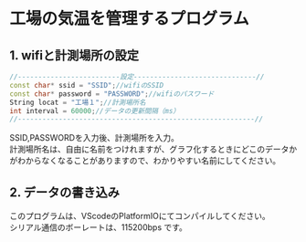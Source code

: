 # 工場の気温を管理するプログラム   

## 1.  wifiと計測場所の設定

```C++
//-------------------------設定------------------------------//
const char* ssid = "SSID";//wifiのSSID
const char* password = "PASSWORD";//wifiのパスワード
String locat = "工場１";//計測場所名
int interval = 60000;//データの更新間隔（ms）
//----------------------------------------------------------//
```  
SSID,PASSWORDを入力後、計測場所を入力。  
計測場所名は、自由に名前をつけれますが、グラフ化するときにどこのデータかがわからなくなることがありますので、わかりやすい名前にしてください。  

## 2.  データの書き込み  
このプログラムは、VScodeのPlatformIOにてコンパイルしてください。  
シリアル通信のボーレートは、115200bps です。